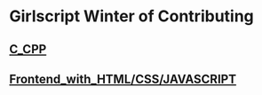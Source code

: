 # Girlscript Winter of Contributing
## [C_CPP](./Cpp)
## [Frontend_with_HTML/CSS/JAVASCRIPT](./FEWD_JS)
